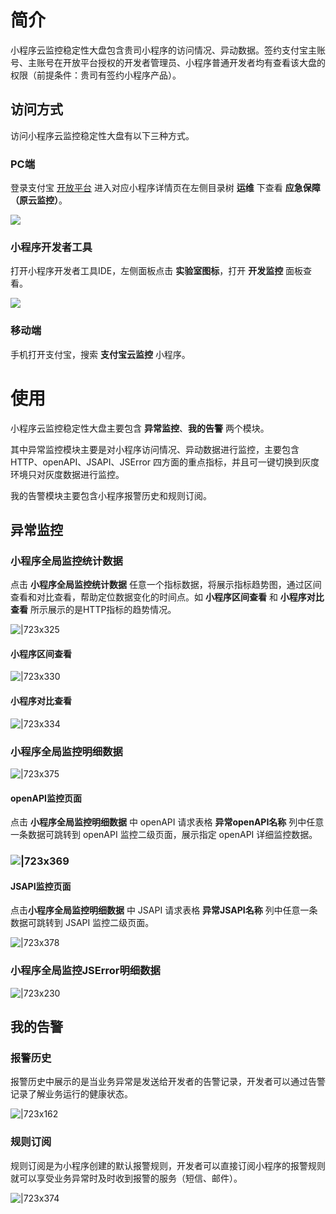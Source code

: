 # 简介
小程序云监控稳定性大盘包含贵司小程序的访问情况、异动数据。签约支付宝主账号、主账号在开放平台授权的开发者管理员、小程序普通开发者均有查看该大盘的权限（前提条件：贵司有签约小程序产品）。

## 访问方式
访问小程序云监控稳定性大盘有以下三种方式。

### PC端
登录支付宝 [开放平台](https://open.alipay.com/develop/manage) 进入对应小程序详情页在左侧目录树 **运维** 下查看 **应急保障（原云监控）**。

![](https://cdn.nlark.com/yuque/0/2022/png/179989/1661412216658-5b9f3c0e-180c-4036-9f8f-2c65f1dce8b8.png)

### 小程序开发者工具
打开小程序开发者工具IDE，左侧面板点击 **实验室图标**，打开 **开发监控** 面板查看。

![](https://cdn.nlark.com/yuque/0/2021/png/179989/1630484147311-1a3817d2-e866-4a4d-844b-99d32201dd0c.png#align=left&display=inline&height=1040&margin=%5Bobject%20Object%5D&name=image.png&originHeight=1040&originWidth=1920&size=232859&status=done&style=none&width=1920)

### 移动端
手机打开支付宝，搜索 **支付宝云监控** 小程序。

# 使用
小程序云监控稳定性大盘主要包含 **异常监控**、**我的告警** 两个模块。

其中异常监控模块主要是对小程序访问情况、异动数据进行监控，主要包含 HTTP、openAPI、JSAPI、JSError 四方面的重点指标，并且可一键切换到灰度环境只对灰度数据进行监控。

我的告警模块主要包含小程序报警历史和规则订阅。

## 异常监控

### 小程序全局监控统计数据
点击 **小程序全局监控统计数据** 任意一个指标数据，将展示指标趋势图，通过区间查看和对比查看，帮助定位数据变化的时间点。如 **小程序区间查看** 和 **小程序对比查看** 所示展示的是HTTP指标的趋势情况。

![|723x325](http://mdn.alipayobjects.com/afts/img/A*OsJFSKjPqfcAAAAAAAAAAAAAAa8wAA/original?bz=openpt_doc&t=sDbTt-e_cCyWs_G0ViETYgAAAABkMK8AAAAA)

#### 小程序区间查看
![|723x330](http://mdn.alipayobjects.com/afts/img/A*pTHZT6NdKCwAAAAAAAAAAAAAAa8wAA/original?bz=openpt_doc&t=A88K0PPJNkf2s2l-YaM5HAAAAABkMK8AAAAA)

#### 小程序对比查看
![|723x334](http://mdn.alipayobjects.com/afts/img/A*3CwpSInFuSPLSCxHolAR9gAAAa8wAA/original?bz=openpt_doc&t=SG92JqYJq63z4kVSI4y58gAAAABkMK8AAAAA)

### 小程序全局监控明细数据

![|723x375](http://mdn.alipayobjects.com/afts/img/A*0MPlQaXqRe4AAAAAAAAAAAAAAa8wAA/original?bz=openpt_doc&t=LcuKWvmv3JpJIx9yrXJHewAAAABkMK8AAAAA)

#### openAPI监控页面
点击 **小程序全局监控明细数据** 中 openAPI 请求表格 **异常openAPI名称** 列中任意一条数据可跳转到 openAPI 监控二级页面，展示指定 openAPI 详细监控数据。

### ![|723x369](http://mdn.alipayobjects.com/afts/img/A*65h-SIEDv3YAAAAAAAAAAAAAAa8wAA/original?bz=openpt_doc&t=Qn7WrdQer6nGf9Ep3R6ZigAAAABkMK8AAAAA)

#### JSAPI监控页面
点击**小程序全局监控明细数据** 中 JSAPI 请求表格 **异常JSAPI名称** 列中任意一条数据可跳转到 JSAPI 监控二级页面。

![|723x378](http://mdn.alipayobjects.com/afts/img/A*1cYyR5B2fS0AAAAAAAAAAAAAAa8wAA/original?bz=openpt_doc&t=WyYrbRpf1w1uVV9B466m1gAAAABkMK8AAAAA)

### 小程序全局监控JSError明细数据
![|723x230](http://mdn.alipayobjects.com/afts/img/A*1WHYQ6Sx7bUAAAAAAAAAAAAAAa8wAA/original?bz=openpt_doc&t=uIyWifXNlb53cHn2oueJIwAAAABkMK8AAAAA)

## 我的告警

### 报警历史
报警历史中展示的是当业务异常是发送给开发者的告警记录，开发者可以通过告警记录了解业务运行的健康状态。

![|723x162](http://mdn.alipayobjects.com/afts/img/A*olqeQJR13LkAAAAAAAAAAAAAAa8wAA/original?bz=openpt_doc&t=kutA6pWWOB5ubJZiuha4rwAAAABkMK8AAAAA)

### 规则订阅
规则订阅是为小程序创建的默认报警规则，开发者可以直接订阅小程序的报警规则就可以享受业务异常时及时收到报警的服务（短信、邮件）。

![|723x374](http://mdn.alipayobjects.com/afts/img/A*xtUIT5YVM_kAAAAAAAAAAAAAAa8wAA/original?bz=openpt_doc&t=d_X9fbbxVkZyqbOFh7P7jAAAAABkMK8AAAAA)

